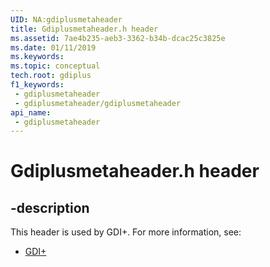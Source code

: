 ```yaml
---
UID: NA:gdiplusmetaheader
title: Gdiplusmetaheader.h header
ms.assetid: 7ae4b235-aeb3-3362-b34b-dcac25c3825e
ms.date: 01/11/2019
ms.keywords: 
ms.topic: conceptual
tech.root: gdiplus
f1_keywords:
 - gdiplusmetaheader
 - gdiplusmetaheader/gdiplusmetaheader
api_name:
 - gdiplusmetaheader
---
```


# Gdiplusmetaheader.h header


## -description

This header is used by GDI+. For more information, see:

- [GDI+](../_gdiplus/index.md)

